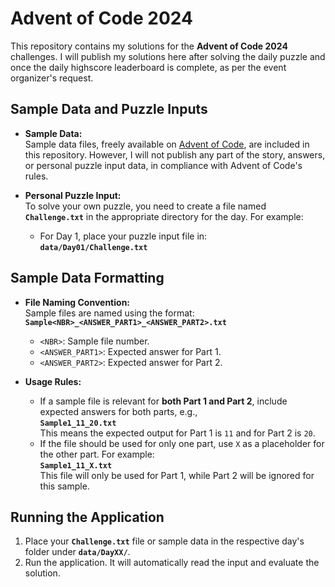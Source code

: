 # Advent of Code 2024

This repository contains my solutions for the **Advent of Code 2024** challenges. I will publish my solutions here after solving the daily puzzle and once the daily highscore leaderboard is complete, as per the event organizer's request.

## Sample Data and Puzzle Inputs

- **Sample Data:**  
  Sample data files, freely available on [Advent of Code](https://adventofcode.com/), are included in this repository. However, I will not publish any part of the story, answers, or personal puzzle input data, in compliance with Advent of Code's rules.

- **Personal Puzzle Input:**  
  To solve your own puzzle, you need to create a file named **`Challenge.txt`** in the appropriate directory for the day. For example:
  - For Day 1, place your puzzle input file in:  
    **`data/Day01/Challenge.txt`**

## Sample Data Formatting

- **File Naming Convention:**  
  Sample files are named using the format:  
  **`Sample<NBR>_<ANSWER_PART1>_<ANSWER_PART2>.txt`**  
  - `<NBR>`: Sample file number.
  - `<ANSWER_PART1>`: Expected answer for Part 1.
  - `<ANSWER_PART2>`: Expected answer for Part 2.  

- **Usage Rules:**  
  - If a sample file is relevant for **both Part 1 and Part 2**, include expected answers for both parts, e.g.,  
    **`Sample1_11_20.txt`**  
    This means the expected output for Part 1 is `11` and for Part 2 is `20`.  
  - If the file should be used for only one part, use `X` as a placeholder for the other part. For example:  
    **`Sample1_11_X.txt`**  
    This file will only be used for Part 1, while Part 2 will be ignored for this sample.

## Running the Application

1. Place your **`Challenge.txt`** file or sample data in the respective day's folder under **`data/DayXX/`**.
2. Run the application. It will automatically read the input and evaluate the solution.
